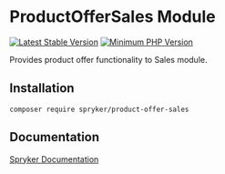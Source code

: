 # ProductOfferSales Module
[![Latest Stable Version](https://poser.pugx.org/spryker/product-offer-sales/v/stable.svg)](https://packagist.org/packages/spryker/product-offer-sales)
[![Minimum PHP Version](https://img.shields.io/badge/php-%3E%3D%207.4-8892BF.svg)](https://php.net/)

Provides product offer functionality to Sales module.

## Installation

```
composer require spryker/product-offer-sales
```

## Documentation

[Spryker Documentation](https://academy.spryker.com/developing_with_spryker/module_guide/modules.html)
